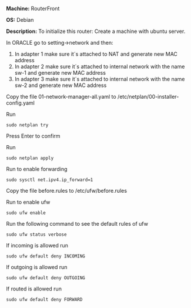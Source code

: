 **Machine:** RouterFront

**OS:** Debian

**Description:** To initialize this router:
Create a machine with ubuntu server.

In ORACLE go to setting->network and then:
1. In adapter 1 make sure it´s attached to NAT and generate new MAC address
2. In adapter 2 make sure it´s attached to internal network with the name sw-1 and generate new MAC address
3. In adapter 3 make sure it´s attached to internal network with the name sw-2 and generate new MAC address

Copy the file 01-network-manager-all.yaml to /etc/netplan/00-installer-config.yaml

Run 
```
sudo netplan try
```
Press Enter to confirm

Run
```
sudo netplan apply
```
Run to enable forwarding
```
sudo sysctl net.ipv4.ip_forward=1
```
Copy the file before.rules to /etc/ufw/before.rules

Run to enable ufw
```
sudo ufw enable
```

Run the following command to see the default rules of ufw
```
sudo ufw status verbose
```
If incoming is allowed run
```
sudo ufw default deny INCOMING
```
If outgoing is allowed run
```
sudo ufw default deny OUTGOING
```
If routed is allowed run
```
sudo ufw default deny FORWARD
```

